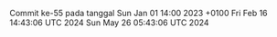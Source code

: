 Commit ke-55 pada tanggal Sun Jan 01 14:00 2023 +0100
Fri Feb 16 14:43:06 UTC 2024
Sun May 26 05:43:06 UTC 2024
